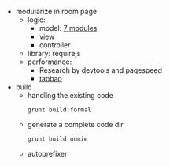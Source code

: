  * modularize in room page
    * logic: 
        * model: [7 modules](http://journal.crushlovely.com/post/88286835473/7-patterns-to-refactor-javascript-applications)
        * view
        * controller
    * library: requirejs       
    * performance: 
        * Research by devtools and pagespeed
        * [taobao](http://www.rshining.net/archives/941)
 * build
     * handling the existing code
         ```
         grunt build:formal
         ```
     * generate a complete code dir
         ```
         grunt build:uumie
         ```
     * autoprefixer